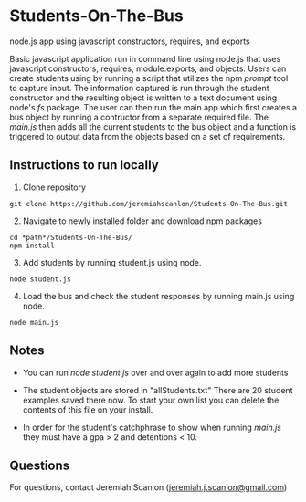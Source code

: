 # Students-On-The-Bus
node.js app using javascript constructors, requires, and exports

Basic javascript application run in command line using node.js that uses javascript constructors, requires, module.exports, and objects. Users can create students using by running a script that utilizes the npm *prompt* tool to capture input. The information captured is run through the student constructor and the resulting object is written to a text document using node's *fs* package. The user can then run the main app which first creates a bus object by running a contructor from a separate required file. The *main.js* then adds all the current students to the bus object and a function is triggered to output data from the objects based on a set of requirements.
 
## Instructions to run locally 

1) Clone repository 

```
git clone https://github.com/jeremiahscanlon/Students-On-The-Bus.git
```

2) Navigate to newly installed folder and download npm packages

```
cd *path*/Students-On-The-Bus/
npm install
```

3) Add students by running student.js using node.

````
node student.js
````

4) Load the bus and check the student responses by running main.js using node.
````
node main.js
````
## Notes

- You can run *node student.js* over and over again to add more students

- The student objects are stored in "allStudents.txt" There are 20 student examples saved there now. To start your own list you can delete the contents of this file on your install.

- In order for the student's catchphrase to show when running *main.js* they must have a gpa > 2 and detentions < 10.


## Questions

For questions, contact Jeremiah Scanlon (jeremiah.j.scanlon@gmail.com)
